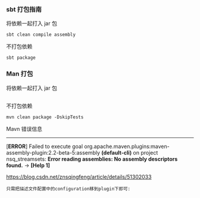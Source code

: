 ### sbt  打包指南



将依赖一起打入 jar 包

```
sbt clean compile assembly
```



不打包依赖

```
sbt package
```





### Man 打包

将依赖一起打入 jar 包

```

```



不打包依赖

```
mvn clean package -DskipTests
```

Mavn 错误信息

------------

[**ERROR**] Failed to execute goal org.apache.maven.plugins:maven-assembly-plugin:2.2-beta-5:assembly **(default-cli)** on project nsq_streamsets: **Error reading assemblies: No assembly descriptors found.** -> **[Help 1]**

<https://blog.csdn.net/znsqingfeng/article/details/51302033>

```
只需把描述文件配置中的configuration移到plugin下即可:
```

